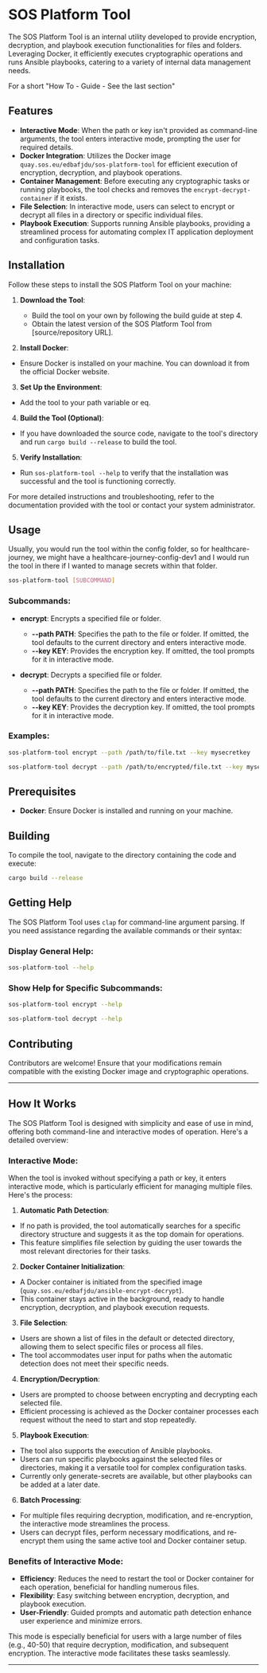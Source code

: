 # SOS Platform Tool

The SOS Platform Tool is an internal utility developed to provide encryption, decryption, and playbook execution functionalities for files and folders. Leveraging Docker, it efficiently executes cryptographic operations and runs Ansible playbooks, catering to a variety of internal data management needs.

For a short "How To - Guide - See the last section"

## Features

- **Interactive Mode**: When the path or key isn't provided as command-line arguments, the tool enters interactive mode, prompting the user for required details.
- **Docker Integration**: Utilizes the Docker image `quay.sos.eu/edbafjdu/sos-platform-tool` for efficient execution of encryption, decryption, and playbook operations.
- **Container Management**: Before executing any cryptographic tasks or running playbooks, the tool checks and removes the `encrypt-decrypt-container` if it exists.
- **File Selection**: In interactive mode, users can select to encrypt or decrypt all files in a directory or specific individual files.
- **Playbook Execution**: Supports running Ansible playbooks, providing a streamlined process for automating complex IT application deployment and configuration tasks.

## Installation

Follow these steps to install the SOS Platform Tool on your machine:

1. **Download the Tool**:
   - Build the tool on your own by following the build guide at step 4.
   - Obtain the latest version of the SOS Platform Tool from [source/repository URL].

2. **Install Docker**:
  - Ensure Docker is installed on your machine. You can download it from the official Docker website.

3. **Set Up the Environment**:
  - Add the tool to your path variable or eq.

4. **Build the Tool (Optional)**:
  - If you have downloaded the source code, navigate to the tool's directory and run `cargo build --release` to build the tool.

5. **Verify Installation**:
  - Run `sos-platform-tool --help` to verify that the installation was successful and the tool is functioning correctly.

For more detailed instructions and troubleshooting, refer to the documentation provided with the tool or contact your system administrator.


## Usage

Usually, you would run the tool within the config folder, so for healthcare-journey, we might have a healthcare-journey-config-dev1 and I would run the tool in there if I wanted to manage secrets within that folder.

```bash
sos-platform-tool [SUBCOMMAND]
```

### Subcommands:

- **encrypt**: Encrypts a specified file or folder.
  - **--path PATH**: Specifies the path to the file or folder. If omitted, the tool defaults to the current directory and enters interactive mode.
  - **--key KEY**: Provides the encryption key. If omitted, the tool prompts for it in interactive mode.

- **decrypt**: Decrypts a specified file or folder.
  - **--path PATH**: Specifies the path to the file or folder. If omitted, the tool defaults to the current directory and enters interactive mode.
  - **--key KEY**: Provides the decryption key. If omitted, the tool prompts for it in interactive mode.

### Examples:

```bash
sos-platform-tool encrypt --path /path/to/file.txt --key mysecretkey
```

```bash
sos-platform-tool decrypt --path /path/to/encrypted/file.txt --key mysecretkey
```

## Prerequisites

- **Docker**: Ensure Docker is installed and running on your machine.

## Building

To compile the tool, navigate to the directory containing the code and execute:

```bash
cargo build --release
```

## Getting Help

The SOS Platform Tool uses `clap` for command-line argument parsing. If you need assistance regarding the available commands or their syntax:

### Display General Help:

```bash
sos-platform-tool --help
```

### Show Help for Specific Subcommands:

```bash
sos-platform-tool encrypt --help
```

```bash
sos-platform-tool decrypt --help
```

## Contributing

Contributors are welcome! Ensure that your modifications remain compatible with the existing Docker image and cryptographic operations.

---

## How It Works

The SOS Platform Tool is designed with simplicity and ease of use in mind, offering both command-line and interactive modes of operation. Here's a detailed overview:

### Interactive Mode:

When the tool is invoked without specifying a path or key, it enters interactive mode, which is particularly efficient for managing multiple files. Here's the process:

1. **Automatic Path Detection**:
  - If no path is provided, the tool automatically searches for a specific directory structure and suggests it as the top domain for operations.
  - This feature simplifies file selection by guiding the user towards the most relevant directories for their tasks.

2. **Docker Container Initialization**:
  - A Docker container is initiated from the specified image (`quay.sos.eu/edbafjdu/ansible-encrypt-decrypt`).
  - This container stays active in the background, ready to handle encryption, decryption, and playbook execution requests.

3. **File Selection**:
  - Users are shown a list of files in the default or detected directory, allowing them to select specific files or process all files.
  - The tool accommodates user input for paths when the automatic detection does not meet their specific needs.

4. **Encryption/Decryption**:
  - Users are prompted to choose between encrypting and decrypting each selected file.
  - Efficient processing is achieved as the Docker container processes each request without the need to start and stop repeatedly.

5. **Playbook Execution**:
  - The tool also supports the execution of Ansible playbooks.
  - Users can run specific playbooks against the selected files or directories, making it a versatile tool for complex configuration tasks.
  - Currently only generate-secrets are available, but other playbooks can be added at a later date.

6. **Batch Processing**:
  - For multiple files requiring decryption, modification, and re-encryption, the interactive mode streamlines the process.
  - Users can decrypt files, perform necessary modifications, and re-encrypt them using the same active tool and Docker container setup.

### Benefits of Interactive Mode:

- **Efficiency**: Reduces the need to restart the tool or Docker container for each operation, beneficial for handling numerous files.
- **Flexibility**: Easy switching between encryption, decryption, and playbook execution.
- **User-Friendly**: Guided prompts and automatic path detection enhance user experience and minimize errors.

This mode is especially beneficial for users with a large number of files (e.g., 40-50) that require decryption, modification, and subsequent encryption. The interactive mode facilitates these tasks seamlessly.

---
